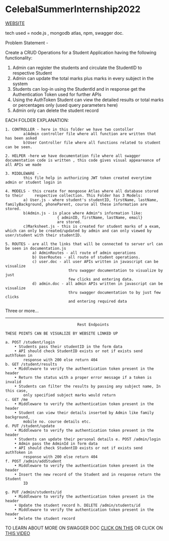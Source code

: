 # CelebalSummerInternship2022

[WEBSITE](https://adminstudent1.herokuapp.com/documentation/#/)

tech used = node.js , mongodb atlas, npm, swagger doc.

Problem Statement - 

Create a CRUD Operations for a Student Application having the
following functionality:

1. Admin can register the students and circulate the StudentID to respective Student
2. Admin can update the total marks plus marks in every subject in the system
3. Students can log-in using the StudentId and in response get the Authentication
    Token used for further APIs
4. Using the AuthToken Student can view the detailed results or total marks or
    percentages only (used query parameters here)
5. Admin only can delete the student record


EACH FOLDER EXPLANATION:

    1. CONTROLLER - here in this folder we have two contoller
            a)Admin controller file where all function are written that has been asked 
            b)User Controller file where all functions related to student can be seen.
    
    2. HELPER -here we have documentation file where all swagger documentation code is written , this code gives visual appeareance of all APIs we made
    
    3. MIDDLEWARE - 
            this file help in authorizing JWT token created everytime admin or student login in

    4. MODELS - this create for mongoose Atlas where all database stored to their     respective collection. This Folder has 3 Models:
            a) User.js - where student's studentID, firstName, lastName,            familyBackground, phoneParent, course all these information are stored.
            b)Admin.js - is place where Admin"s information like:
                           { adminID, firstName, lastName, email}
                           are stored.
            c)Marksheet.js - this is created for student marks of a exam, which can only be created/updated by admin and can only viewed by user/student with their studentID.

    5. ROUTES - are all the links that will be connected to server url can be seen in documentation.js
                a) AdminRoutes - all route of admin operations
                b) UserRoutes - all route of student operations.
                c) user.doc - all user APIs written in javascript can be visualize 
                                thru swagger documentation to visualize by just
                                few clicks and entering data.
                d) admin.doc - all admin APIs written in javascript can be visualize
                                thru swagger documentation to by just few clicks
                                and entering required data
        
Three or more...

---
                                    
                                    Rest Endpoints

    THESE POINTS CAN BE VISUALIZE BY WEBSITE LINKED UP

    a. POST /student/login
        • Students pass their studentID in the form data
        • API should check StudentID exists or not if exists send authToken in
            response with 200 else return 404
    b. GET /student/results
        • Middleware to verify the authentication token present in the header
        • Return the status with a proper error message if a token is invalid
        • Students can filter the results by passing any subject name, In this case,
            only specified subject marks would return
    c. GET /me
        • Middleware to verify the authentication token present in the header
        • Student can view their details inserted by Admin like family background,
            mobile no. course details etc.
    d. PUT /student/update
        • Middleware to verify the authentication token present in the header
        • Students can update their personal details e. POST /admin/login
        • Admin pass the AdminId in form data
        • API should check StudentID exists or not if exists send authToken in
            response with 200 else return 404
    f. POST /admin/addStudent
        • Middleware to verify the authentication token present in the header
        • Insert the new record of the Student and in response return the Student
            ID
   
    g. PUT /admin/students/id
        • Middleware to verify the authentication token present in the header
        • Update the student record h. DELETE /admin/students/id
        • Middleware to verify the authentication token present in the header
        • Delete the student record

TO LEARN ABOUT MORE ON SWAGGER DOC [CLICK ON THIS](https://editor.swagger.io) OR CLICK ON [THIS VIDEO](https://youtu.be/sTLJ1mHpsOI)